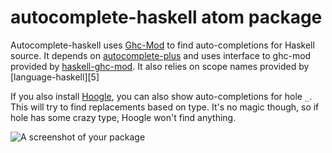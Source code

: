 # autocomplete-haskell atom package

Autocomplete-haskell uses [Ghc-Mod][4] to find auto-completions for Haskell source. It depends on [autocomplete-plus][1] and uses interface to ghc-mod provided by [haskell-ghc-mod][2]. It also relies on scope names provided by [language-haskell][5]

If you also install [Hoogle][3], you can also show auto-completions for hole `_`. This will try to find replacements based on type. It's no magic though, so if hole has some crazy type, Hoogle won't find anything.

[1]: https://atom.io/packages/autocomplete-plus
[2]: https://atom.io/packages/haskell-ghc-mod
[3]: https://www.haskell.org/hoogle
[4]: http://www.mew.org/~kazu/proj/ghc-mod/en/
[2]: https://atom.io/packages/language-haskell

![A screenshot of your package](https://f.cloud.github.com/assets/69169/2290250/c35d867a-a017-11e3-86be-cd7c5bf3ff9b.gif)
